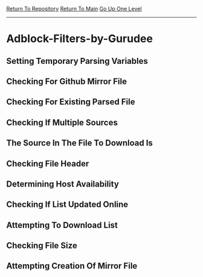 [Return To Repository](https://github.com/deathbybandaid/piholeparser/)
[Return To Main](https://github.com/deathbybandaid/piholeparser/blob/master/RecentRunLogs/Mainlog.md)
[Go Up One Level](https://github.com/deathbybandaid/piholeparser/blob/master/RecentRunLogs/TopLevelScripts/30-Processing-Blacklists.md)
____________________________________
# Adblock-Filters-by-Gurudee
## Setting Temporary Parsing Variables
## Checking For Github Mirror File
## Checking For Existing Parsed File
## Checking If Multiple Sources
## The Source In The File To Download Is
## Checking File Header
## Determining Host Availability
## Checking If List Updated Online
## Attempting To Download List
## Checking File Size
## Attempting Creation Of Mirror File
